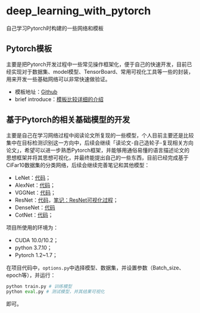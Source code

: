 # deep_learning_with_pytorch
 自己学习Pytorch时构建的一些网络和模板

## Pytorch模板
主要是把Pytorch开发过程中一些常见操作框架化，便于自己的快速开发，目前已经实现对于数据集、model模型、TensorBoard、常用可视化工具等一些的封装，用来开发一些基础网络可以非常快速做验证。
- 模板地址：[Github](https://github.com/ldylab/deep_learning_with_pytorch/tree/main/pytorch_basic_structure)
- brief introduce：[模板比较详细的介绍](https://ldylab.cc/2022/02/28/Pytorch_template/)

## 基于Pytorch的相关基础模型的开发
主要是自己在学习网络过程中阅读论文所复现的一些模型，个人目前主要还是比较集中在目标检测识别这一方向中，后续会继续「读论文-自己造轮子-复现相关方向论文」，希望可以进一步熟悉Pytorch框架，并能够用通俗易懂的语言描述论文的思想框架并将其思想可视化，并最终能提出自己的一些东西，目前已经完成基于CiFar10数据集的分类网络，后续会继续完善笔记和其他模型：
- LeNet：[代码](https://github.com/ldylab/deep_learning_with_pytorch/blob/main/pytorch_basic_structure/model/lenet5/lenet_5_model.py)；
- AlexNet：[代码](https://github.com/ldylab/deep_learning_with_pytorch/blob/main/pytorch_basic_structure/model/alexnet/alexnet_model.py)；
- VGGNet：[代码](https://github.com/ldylab/deep_learning_with_pytorch/blob/main/pytorch_basic_structure/model/vggnet/vggnet16.py)；
- ResNet：[代码](https://github.com/ldylab/deep_learning_with_pytorch/blob/main/pytorch_basic_structure/model/resnet/resnet34_model.py)，[笔记：ResNet可视化过程](https://ldylab.cc/2022/02/28/ResNet34_Visual/)；
- DenseNet：[代码](https://github.com/ldylab/deep_learning_with_pytorch/blob/main/pytorch_basic_structure/model/densenet/densenet_model.py)
- CotNet：[代码](https://github.com/ldylab/deep_learning_with_pytorch/blob/main/pytorch_basic_structure/model/cotnet/cotnet_model.py)；

项目所使用的环境为：
- CUDA 10.0/10.2；
- python 3.7.10；
- Pytorch 1.2~1.7；
  
在项目代码中，`options.py`中选择模型、数据集，并设置参数（Batch_size、epoch等），并运行：
```python
python train.py # 训练模型
python eval.py # 测试模型，并其结果可视化
```
即可。
